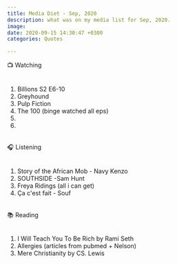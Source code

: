 ```yaml
---
title: Media Diet - Sep, 2020
description: what was on my media list for Sep, 2020.
image: 
date: 2020-09-15 14:30:47 +0300
categories: Quotes

---
```



📺 Watching
######
1. Billions S2 E6-10  
2. Greyhound             
3. Pulp Fiction             
4. The 100 (binge watched all eps)    
5. 
6. 
######
🎧 Listening
######
1. Story of the African Mob - Navy Kenzo
2. SOUTHSIDE -Sam Hunt
3. Freya Ridings (all i can get)
4. Ça c'est fait - Souf
######
📚 Reading
######
1. I Will Teach You To Be Rich by Rami Seth
2. Allergies (articles from pubmed + Nelson)
3. Mere Christianity by CS. Lewis
######
